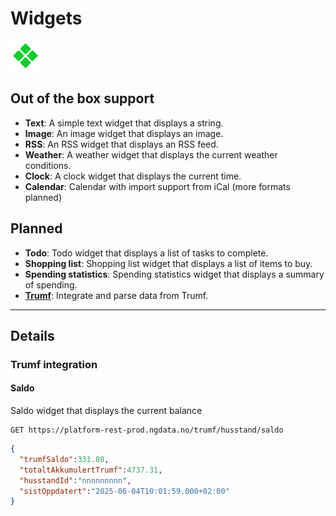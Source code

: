 # Widgets

![Widgets](../../assets/ComponentFill.svg)

## Out of the box support

- **Text**: A simple text widget that displays a string.
- **Image**: An image widget that displays an image.
- **RSS**: An RSS widget that displays an RSS feed.
- **Weather**: A weather widget that displays the current weather conditions.
- **Clock**: A clock widget that displays the current time.
- **Calendar**: Calendar with import support from iCal (more formats planned)

## Planned

- **Todo**: Todo widget that displays a list of tasks to complete.
- **Shopping list**: Shopping list widget that displays a list of items to buy.
- **Spending statistics**: Spending statistics widget that displays a summary of spending.
- [**Trumf**](###trumf-integration): Integrate and parse data from Trumf.

---

## Details

### Trumf integration

#### Saldo

Saldo widget that displays the current balance

```http
GET https://platform-rest-prod.ngdata.no/trumf/husstand/saldo
```

```json
{
  "trumfSaldo":331.80,
  "totaltAkkumulertTrumf":4737.31,
  "husstandId":"nnnnnnnnn",
  "sistOppdatert":"2025-06-04T10:01:59.000+02:00"
}
```
